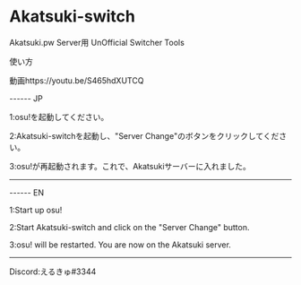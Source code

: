 # Akatsuki-switch
Akatsuki.pw Server用 UnOfficial Switcher Tools


使い方	

動画https://youtu.be/S465hdXUTCQ


------ JP	


1:osu!を起動してください。	


2:Akatsuki-switchを起動し、"Server Change"のボタンをクリックしてください。


3:osu!が再起動されます。これで、Akatsukiサーバーに入れました。


------

------ EN


1:Start up osu!


2:Start Akatsuki-switch and click on the "Server Change" button.


3:osu! will be restarted. You are now on the Akatsuki server.


------

Discord:えるきゅ#3344
